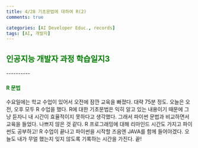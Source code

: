```yaml
---
title: 4/28 기초문법에 대하여 R(2)
comments: true

categories: [AI Developer Educ., records]
tags: [AI, 개발자]
---
```


<h2><span style="color:green"> 
인공지능 개발자 과정 학습일지3 </span></h2>
----------

<h4><span style="color:green"> 
R 문법 </span></h4>

수요일에는 학교 수업이 있어서 오전에 잠깐 교육을 빠졌다. 대략 75분 정도. 오늘은 오전, 오후 모두 R 수업을 했다. R에 대한 기초문법은 익히 알고 있는 내용이기 때문에 그냥 듣자니 내 시간이 효율적이지 못하다고 생각했다. 그래서 파이썬 문법과 비교하면서 교육을 들었다. 나쁘지 않은 것 같다. R 프로그래밍에 대해 리마인드 시간도 가지고 파이썬도 공부하고! R 수업이 끝나고 파이썬을 시작할 즈음엔 JAVA를 함께 들어야겠다. 오늘도 내가 무얼 했는지 잊지 않도록 기록하는 시간을 가진다. 끝!